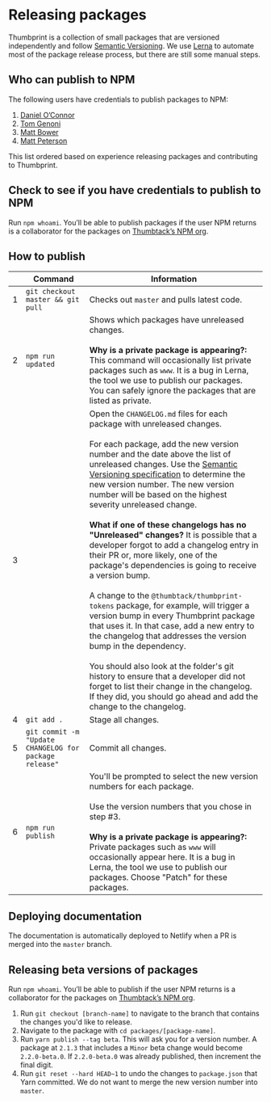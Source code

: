 # Releasing packages

Thumbprint is a collection of small packages that are versioned independently and follow [Semantic Versioning](http://semver.org/). We use [Lerna](https://github.com/lerna/lerna) to automate most of the package release process, but there are still some manual steps.

## Who can publish to NPM

The following users have credentials to publish packages to NPM:

1. [Daniel O’Connor](https://github.com/danoc)
2. [Tom Genoni](https://github.com/tomgenoni)
3. [Matt Bower](https://github.com/webbower)
4. [Matt Peterson](https://github.com/mateo42)

This list ordered based on experience releasing packages and contributing to Thumbprint.

## Check to see if you have credentials to publish to NPM

Run `npm whoami`. You’ll be able to publish packages if the user NPM returns is a collaborator for the packages on [Thumbtack’s NPM org](https://www.npmjs.com/org/thumbtack).

## How to publish

|     | Command                                                | Information                                                                                                                                                                                                                                                                                                                                                                                                                                                                                                                                                                                                                                                                                                                                                                                                                                                                                                                                                                                                                                                                         |
| --- | ------------------------------------------------------ | ----------------------------------------------------------------------------------------------------------------------------------------------------------------------------------------------------------------------------------------------------------------------------------------------------------------------------------------------------------------------------------------------------------------------------------------------------------------------------------------------------------------------------------------------------------------------------------------------------------------------------------------------------------------------------------------------------------------------------------------------------------------------------------------------------------------------------------------------------------------------------------------------------------------------------------------------------------------------------------------------------------------------------------------------------------------------------------- |
| 1   | `git checkout master && git pull`                      | Checks out `master` and pulls latest code.                                                                                                                                                                                                                                                                                                                                                                                                                                                                                                                                                                                                                                                                                                                                                                                                                                                                                                                                                                                                                                          |
| 2   | `npm run updated`                                      | Shows which packages have unreleased changes.<br><br>**Why is a private package is appearing?:** This command will occasionally list private packages such as `www`. It is a bug in Lerna, the tool we use to publish our packages. You can safely ignore the packages that are listed as private.                                                                                                                                                                                                                                                                                                                                                                                                                                                                                                                                                                                                                                                                                                                                                                                  |
| 3   |                                                        | Open the `CHANGELOG.md` files for each package with unreleased changes.<br><br>For each package, add the new version number and the date above the list of unreleased changes. Use the [Semantic Versioning specification](https://semver.org/) to determine the new version number. The new version number will be based on the highest severity unreleased change.<br><br>**What if one of these changelogs has no "Unreleased" changes?** It is possible that a developer forgot to add a changelog entry in their PR or, more likely, one of the package's dependencies is going to receive a version bump.<br><br>A change to the `@thumbtack/thumbprint-tokens` package, for example, will trigger a version bump in every Thumbprint package that uses it. In that case, add a new entry to the changelog that addresses the version bump in the dependency. <br><br>You should also look at the folder's git history to ensure that a developer did not forget to list their change in the changelog. If they did, you should go ahead and add the change to the changelog. |
| 4   | `git add .`                                            | Stage all changes.                                                                                                                                                                                                                                                                                                                                                                                                                                                                                                                                                                                                                                                                                                                                                                                                                                                                                                                                                                                                                                                                  |
| 5   | `git commit -m "Update CHANGELOG for package release"` | Commit all changes.                                                                                                                                                                                                                                                                                                                                                                                                                                                                                                                                                                                                                                                                                                                                                                                                                                                                                                                                                                                                                                                                 |
| 6   | `npm run publish`                                      | You'll be prompted to select the new version numbers for each package.<br><br>Use the version numbers that you chose in step #3.<br><br>**Why is a private package is appearing?:** Private packages such as `www` will occasionally appear here. It is a bug in Lerna, the tool we use to publish our packages. Choose "Patch" for these packages.                                                                                                                                                                                                                                                                                                                                                                                                                                                                                                                                                                                                                                                                                                                                 |

## Deploying documentation

The documentation is automatically deployed to Netlify when a PR is merged into the `master` branch.

## Releasing beta versions of packages

Run `npm whoami`. You’ll be able to publish if the user NPM returns is a collaborator for the packages on [Thumbtack’s NPM org](https://www.npmjs.com/org/thumbtack).

1. Run `git checkout [branch-name]` to navigate to the branch that contains the changes you'd like to release.
2. Navigate to the package with `cd packages/[package-name]`.
3. Run `yarn publish --tag beta`. This will ask you for a version number. A package at `2.1.3` that includes a `Minor` beta change would become `2.2.0-beta.0`. If `2.2.0-beta.0` was already published, then increment the final digit.
4. Run `git reset --hard HEAD~1` to undo the changes to `package.json` that Yarn committed. We do not want to merge the new version number into `master`.
